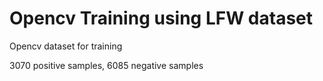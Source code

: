 # Opencv Training using LFW dataset

Opencv dataset for training

3070 positive samples, 6085 negative samples
